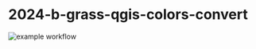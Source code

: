 # 2024-b-grass-qgis-colors-convert
![example workflow](https://github.com/github/docs/actions/workflows/main.yml/badge.svg)

